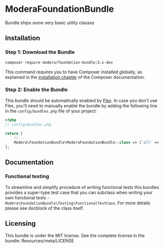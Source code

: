 # ModeraFoundationBundle

Bundle ships some very basic utility classes

## Installation

### Step 1: Download the Bundle

``` bash
composer require modera/foundation-bundle:5.x-dev
```

This command requires you to have Composer installed globally, as explained
in the [installation chapter](https://getcomposer.org/doc/00-intro.md) of the Composer documentation.

### Step 2: Enable the Bundle

This bundle should be automatically enabled by [Flex](https://symfony.com/doc/current/setup/flex.html).
In case you don't use Flex, you'll need to manually enable the bundle by
adding the following line in the `config/bundles.php` file of your project:

``` php
<?php
// config/bundles.php

return [
    // ...
    Modera\FoundationBundle\ModeraFoundationBundle::class => ['all' => true],
];
```

## Documentation

### Functional testing

To streamline and simplify procedure of writing functional tests this bundles provides a super-type test case
that you can subclass when writing your own functional tests - `Modera\FoundationBundle\Testing\FunctionalTestCase`. For
more details please see docblock of the class itself.

## Licensing

This bundle is under the MIT license. See the complete license in the bundle:
Resources/meta/LICENSE

